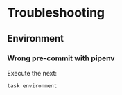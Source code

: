 <!-- Space: TerraformGitlabProject -->
<!-- Parent: Project -->
<!-- Title: Troubleshooting -->

# Troubleshooting

## Environment

### Wrong pre-commit with pipenv

Execute the next:

```{.bash}
task environment
```
